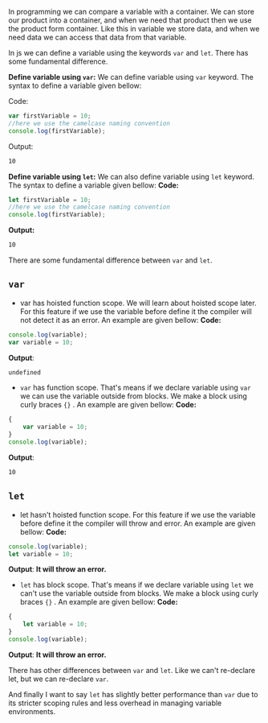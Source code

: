In programming we can compare a variable with a container. We can store our product into a container, and when we need that product then we use the product form container. Like this in variable we store data, and when we need data we can access that data from that variable.

In js we can define a variable using the keywords `var` and `let`. There has some fundamental difference. 

**Define variable using `var`:** We can define variable using `var` keyword. The syntax to define a variable given bellow:

Code:
```js
var firstVariable = 10;
//here we use the camelcase naming convention
console.log(firstVariable);
```

Output: 

```sh
10
```


**Define variable using `let`:** We can also define variable using `let` keyword. The syntax to define a variable given bellow:
**Code:**
```js
let firstVariable = 10;
//here we use the camelcase naming convention
console.log(firstVariable);
```

**Output:** 

```sh
10
```

There are some fundamental difference between `var` and `let`.

## **`var`**
- var has hoisted function scope. We will learn about hoisted scope later. For this feature if we use the variable before define it the compiler will not detect it as an error. An example are given bellow:
**Code:**
```js
console.log(variable);
var variable = 10;
```

**Output**:
```sh
undefined
```

- `var` has function scope. That's means if we declare variable using `var` we can use the variable outside from blocks. We make a block using curly braces `{}` . An example are given bellow:
**Code:**
```js
{
    var variable = 10;
}
console.log(variable);
```

**Output**:
```sh
10
```


## **`let`**
- let hasn't hoisted function scope. For this feature if we use the variable before define it the compiler will throw and error. An example are given bellow:
**Code:**
```js
console.log(variable);
let variable = 10;
```

**Output**:
**It will throw an error.**

- `let` has block scope. That's means if we declare variable using `let` we can't use the variable outside from blocks. We make a block using curly braces `{}` . An example are given bellow:
**Code:**
```js
{
    let variable = 10;
}
console.log(variable);
```

**Output**:
**It will throw an error.**

There has other differences between `var` and `let`. Like we can't re-declare let, but we can re-declare `var`.

And finally I want to say `let` has slightly better performance than `var` due to its stricter scoping rules and less overhead in managing variable environments.